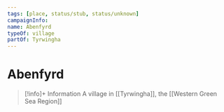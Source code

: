 ```yaml
---
tags: [place, status/stub, status/unknown]
campaignInfo:
name: Abenfyrd
typeOf: village
partOf: Tyrwingha
---
```

# Abenfyrd
>[!info]+ Information
> A village in [[Tyrwingha]], the [[Western Green Sea Region]]



